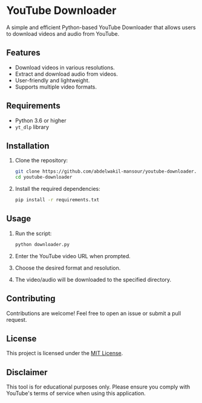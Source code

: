 # YouTube Downloader

A simple and efficient Python-based YouTube Downloader that allows users to download videos and audio from YouTube.

## Features

- Download videos in various resolutions.
- Extract and download audio from videos.
- User-friendly and lightweight.
- Supports multiple video formats.

## Requirements

- Python 3.6 or higher
- `yt_dlp` library

## Installation

1. Clone the repository:

    ```bash
    git clone https://github.com/abdelwakil-mansour/youtube-downloader.git
    cd youtube-downloader
    ```

2. Install the required dependencies:

    ```bash
    pip install -r requirements.txt
    ```

## Usage

1. Run the script:

    ```bash
    python downloader.py
    ```

2. Enter the YouTube video URL when prompted.

3. Choose the desired format and resolution.

4. The video/audio will be downloaded to the specified directory.

## Contributing

Contributions are welcome! Feel free to open an issue or submit a pull request.

## License

This project is licensed under the [MIT License](LICENSE).

## Disclaimer

This tool is for educational purposes only. Please ensure you comply with YouTube's terms of service when using this application.

